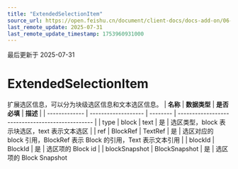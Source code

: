 ```yaml
---
title: "ExtendedSelectionItem"
source_url: https://open.feishu.cn/document/client-docs/docs-add-on/06-data-structure/extendedselectionitem
last_remote_update: 2025-07-31
last_remote_update_timestamp: 1753960931000
---
```

最后更新于 2025-07-31

# ExtendedSelectionItem
扩展选区信息，可以分为块级选区信息和文本选区信息。
| **名称**        | **数据类型**            | **是否必填** | **描述**                                           |
| ------------- | ------------------- | -------- | ------------------------------------------------ |
| type          | block \| text   | 是        | 选区类型，block 表示块选区，text 表示文本选区                     |
| ref           | BlockRef \| TextRef | 是        | 选区对应的 block 引用，BlockRef 表示 Block 的引用，Text 表示文本引用 |
| blockId       | BlockId             | 是        | 选区项的 Block id                                    |
| blockSnapshot | BlockSnapshot       | 是        | 选区项的 Block Snapshot
